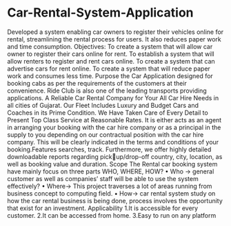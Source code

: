 # Car-Rental-System-Application
Developed a system enabling car owners to register their vehicles online for rental, streamlining the rental process for users. It also reduces paper work and time consumption. 
Objectives:
To create a system that will allow car owner to register their cars online for rent.
To establish a system that will allow renters to register and rent cars online.
To create a system that can advertise cars for rent online.
To create a system that will reduce paper work and consumes less time.
Purpose
the Car Application designed for booking cabs as per the requirements of the customers at their convenience. 
Ride Club is also one of the leading transports providing applications. 
A Reliable Car Rental Company for Your All Car Hire Needs in all cities of Gujarat. 
Our Fleet Includes Luxury and Budget Cars and Coaches in its Prime Condition. 
We Have Taken Care of Every Detail to Present Top Class Service at Reasonable Rates.
It is either acts as an agent in arranging your booking with the car hire company or as a principal in the supply to you depending on our contractual position with the car hire company. 
This will be clearly indicated in the terms and conditions of your booking.Features searches, track. 
Furthermore, we offer highly detailed downloadable reports regarding pickup/drop-off country, city, location, as well as booking value and duration.
Scope
The Rental car booking system have mainly focus on three parts WHO, WHERE, HOW?
• Who → general customer as well as companies’ staff will be able to use the system 
effectively? 
• Where→ This project traverses a lot of areas running from business concept to computing 
field.
• How→ car rental system study on how the car rental business is being done, process 
involves the opportunity that exist for an investment.
Applicability 
1.It is accessible for every customer.
2.It can be accessed from home.
3.Easy to run on any platform
